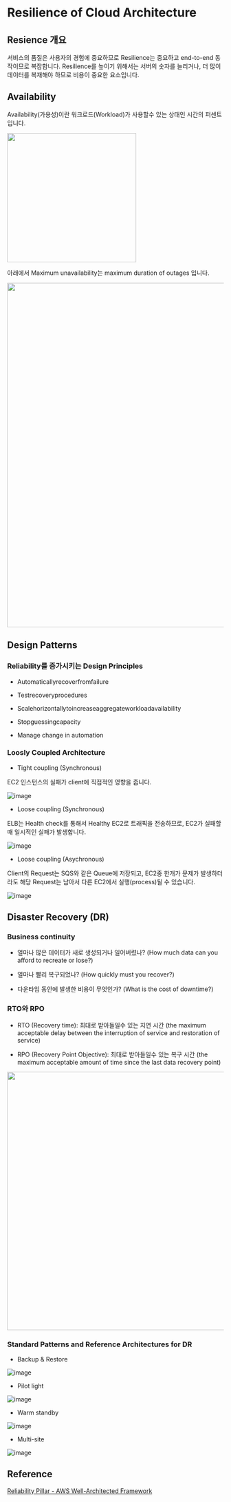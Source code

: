 # Resilience of Cloud Architecture

## Resience 개요 

서비스의 품질은 사용자의 경험에 중요하므로 Resilience는 중요하고 end-to-end 동작이므로 복잡합니다. Resilience를 높이기 위해서는 서버의 숫자를 늘리거나, 더 많이 데이터를 복재해야 하므로 비용이 중요한 요소입니다. 



## Availability 

Availability(가용성)이란 워크로드(Workload)가 사용할수 있는 상태인 시간의 퍼센트입니다. 


<img src="https://user-images.githubusercontent.com/52392004/204070697-ddb1e4a1-ba6d-40fe-83d4-3a56fde8887a.png" width="300">

아래에서 Maximum unavailability는  maximum duration of outages 입니다. 

<img src="https://user-images.githubusercontent.com/52392004/204070831-ebfcf504-153d-4a86-9e50-3fe9a07b9154.png" width="800">

## Design Patterns 

### Reliability를 증가시키는 Design Principles


- Automaticallyrecoverfromfailure

- Testrecoveryprocedures

- Scalehorizontallytoincreaseaggregateworkloadavailability

- Stopguessingcapacity

- Manage change in automation

### Loosly Coupled Architecture 

- Tight coupling (Synchronous)

EC2 인스턴스의 실패가 client에 직접적인 영향을 줍니다. 

![image](https://user-images.githubusercontent.com/52392004/204071583-51c955dc-7bd7-49ef-8dcb-3e4b6dfe246c.png)

- Loose coupling (Synchronous)

ELB는 Health check를 통해서 Healthy EC2로 트래픽을 전송하므로, EC2가 실패할때 일시적인 실패가 발생합니다. 

![image](https://user-images.githubusercontent.com/52392004/204071680-60bb2b43-1a66-47aa-a68b-cc4aac50b26d.png)

- Loose coupling (Asychronous)

Client의 Request는 SQS와 같은 Queue에 저장되고, EC2중 한개가 문제가 발생하더라도 해당 Request는 남아서 다른 EC2에서 실행(process)될 수 있습니다. 

![image](https://user-images.githubusercontent.com/52392004/204071686-e52b7ed0-6788-4dd0-bbff-9d984d0f1aa6.png)




## Disaster Recovery (DR)

### Business continuity

- 얼마나 많은 데이터가 새로 생성되거나 일어버렸나? (How much data can you afford to recreate or lose?)

- 얼마나 빨리 복구되었나? (How quickly must you recover?)

- 다운타임 동안에 발생한 비용이 무엇인가? (What is the cost of downtime?)

### RTO와 RPO
 
- RTO (Recovery time): 최대로 받아들일수 있는 지연 시간 (the maximum acceptable delay between the interruption of service and restoration of service)

- RPO (Recovery Point Objective): 최대로 받아들일수 있는 복구 시간 (the maximum acceptable amount of time since the last data recovery point)


<img src="https://user-images.githubusercontent.com/52392004/204071167-16e3354e-c3e1-4c94-be12-67ecb0db32f3.png" width="600">

### Standard Patterns and Reference Architectures for DR

- Backup & Restore

![image](https://user-images.githubusercontent.com/52392004/204072175-c4af3c67-f10f-480c-905e-b32f466de30e.png)

- Pilot light
 
![image](https://user-images.githubusercontent.com/52392004/204072170-193c0529-1964-4a01-b87e-bbeb0bc11f50.png)

- Warm standby

![image](https://user-images.githubusercontent.com/52392004/204072180-f1755b30-1061-4d71-9b46-9b11417d409c.png)

- Multi-site

![image](https://user-images.githubusercontent.com/52392004/204072188-819bbc25-ee87-4299-8610-f44c0c59a3e8.png)


## Reference

[Reliability Pillar - AWS Well-Architected Framework](https://docs.aws.amazon.com/wellarchitected/latest/reliability-pillar/welcome.html)
